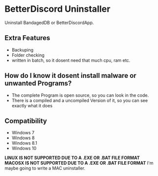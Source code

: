 # BetterDiscord Uninstaller
Uninstall BandagedDB or BetterDiscordApp.

## Extra Features

- Backuping
- Folder checking
- written in batch, so it dosent need that much cpu, ram etc.

## How do I know it dosent install malware or unwanted Programs?
- The complete Program is open source, so you can look in the code.
- There is a compiled and a uncompiled Version of it, so you can see exactly what it does

## Compatibility

- Windows 7
- Windows 8
- Windows 8.1
- Windows 10

**LINUX IS NOT SUPPORTED DUE TO A .EXE OR .BAT FILE FORMAT**
**MACOSX IS NOT SUPPORTED DUE TO A .EXE OR .BAT FILE FORMAT**
I'm maybe going to write a MAC uninstaller.
